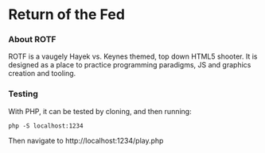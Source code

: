 # Return of the Fed 

### About ROTF
ROTF is a vaugely Hayek vs. Keynes themed, top down HTML5 shooter.  It is designed as a place to practice programming paradigms, JS and graphics creation and tooling.

### Testing
With PHP, it can be tested by cloning, and then running:

```console
php -S localhost:1234
```

Then navigate to http://localhost:1234/play.php
